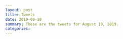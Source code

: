 ```yaml
---
layout: post
title: Tweets
date: 2019-08-19
summary: These are the tweets for August 19, 2019.
categories:
---
```


